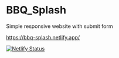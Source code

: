 # BBQ_Splash
 
 <p>Simple responsive website with submit form </p>
 
 https://bbq-splash.netlify.app/
 
 [![Netlify Status](https://api.netlify.com/api/v1/badges/38af79ad-da89-4cf8-8062-6b8931fb2069/deploy-status)](https://app.netlify.com/sites/bbq-splash/deploys)
